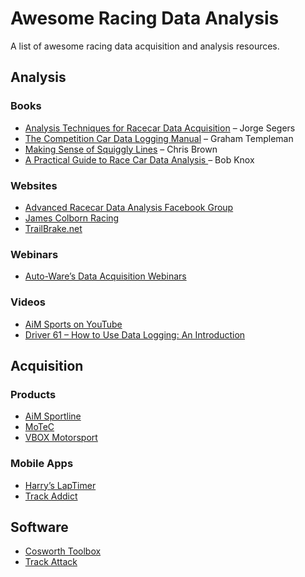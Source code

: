 # Awesome Racing Data Analysis
A list of awesome racing data acquisition and analysis resources.

## Analysis

### Books
* [Analysis Techniques for Racecar Data Acquisition](https://www.amazon.com/Analysis-Techniques-Racecar-Data-Aquisition/dp/0768064597/) – Jorge Segers
* [The Competition Car Data Logging Manual](https://www.amazon.com/Competition-Data-Logging-Manual-SpeedPro-ebook/dp/B00LGYC1TC) – Graham Templeman
* [Making Sense of Squiggly Lines](https://www.amazon.com/Making-Sense-Squiggly-Lines-Chris/dp/0983259313/) – Chris Brown
* [A Practical Guide to Race Car Data Analysis ](https://www.amazon.com/Practical-Guide-Race-Data-Analysis/dp/1456587919/ref=sr_1_1) – Bob Knox

### Websites
* [Advanced Racecar Data Analysis Facebook Group](https://www.facebook.com/groups/1951069138531843/)
* [James Colborn Racing](http://www.jamescolborn.com/aim-data-analysis/)
* [TrailBrake.net](https://www.trailbrake.net)

### Webinars
* [Auto-Ware’s Data Acquisition Webinars](http://www.auto-ware.com/webinar_home.html)

### Videos
* [AiM Sports on YouTube](https://www.youtube.com/user/aimdata)
* [Driver 61 – How to Use Data Logging: An Introduction](https://www.youtube.com/watch?v=H4yakLZ1sPs)

## Acquisition
### Products
* [AiM Sportline](http://aim-sportline.com)
* [MoTeC](https://www.motorsportselectronics.com/collections/data-loggers-and-displays)
* [VBOX Motorsport](https://www.vboxmotorsport.co.uk/)

### Mobile Apps
* [Harry’s LapTimer](http://www.gps-laptimer.de/)
* [Track Addict](http://racerender.com/TrackAddict/)

## Software
* [Cosworth Toolbox](https://www.cosworth.com/products/toolbox/)
* [Track Attack](https://trackattack.io/)
